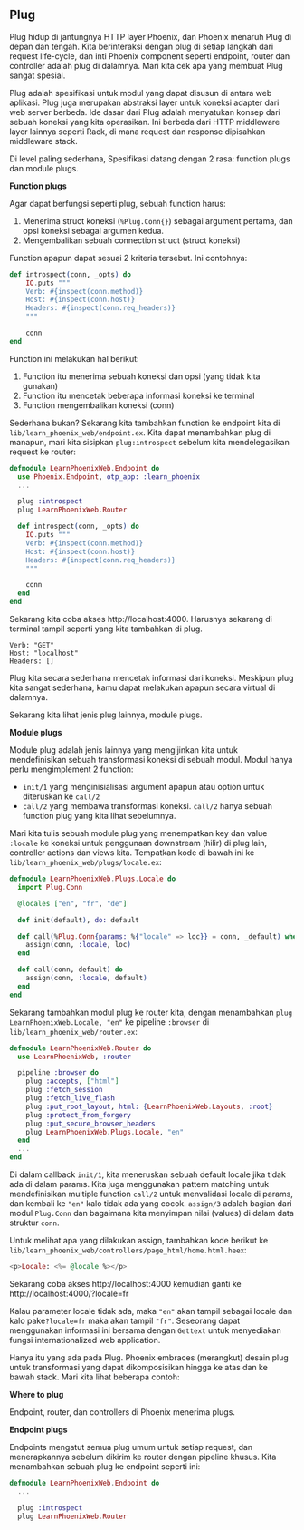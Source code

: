 ## Plug

Plug hidup di jantungnya HTTP layer Phoenix, dan Phoenix menaruh Plug di depan dan tengah. Kita berinteraksi dengan plug di setiap langkah dari request life-cycle, dan inti Phoenix component seperti endpoint, router dan controller adalah plug di dalamnya. Mari kita cek apa yang membuat Plug sangat spesial.

Plug adalah spesifikasi untuk modul yang dapat disusun di antara web aplikasi. Plug juga merupakan abstraksi layer untuk koneksi adapter dari web server berbeda. Ide dasar dari Plug adalah menyatukan konsep dari sebuah koneksi yang kita operasikan. Ini berbeda dari HTTP middleware layer lainnya seperti Rack, di mana request dan response dipisahkan middleware stack.

Di level paling sederhana, Spesifikasi datang dengan 2 rasa: function plugs dan module plugs.

**Function plugs**

Agar dapat berfungsi seperti plug, sebuah function harus:

1. Menerima struct koneksi (`%Plug.Conn{}`) sebagai argument pertama, dan opsi koneksi sebagai argumen kedua.
2. Mengembalikan sebuah connection struct (struct koneksi)

Function apapun dapat sesuai 2 kriteria tersebut. Ini contohnya:

```elixir
def introspect(conn, _opts) do
    IO.puts """
    Verb: #{inspect(conn.method)}
    Host: #{inspect(conn.host)}
    Headers: #{inspect(conn.req_headers)}
    """

    conn
end
```

Function ini melakukan hal berikut:

1. Function itu menerima sebuah koneksi dan opsi (yang tidak kita gunakan)
2. Function itu mencetak beberapa informasi koneksi ke terminal
3. Function mengembalikan koneksi (conn)

Sederhana bukan? Sekarang kita tambahkan function ke endpoint kita di `lib/learn_phoenix_web/endpoint.ex`. Kita dapat menambahkan plug di manapun, mari kita sisipkan `plug:introspect` sebelum kita mendelegasikan request ke router:

```elixir
defmodule LearnPhoenixWeb.Endpoint do
  use Phoenix.Endpoint, otp_app: :learn_phoenix
  ...

  plug :introspect
  plug LearnPhoenixWeb.Router

  def introspect(conn, _opts) do
    IO.puts """
    Verb: #{inspect(conn.method)}
    Host: #{inspect(conn.host)}
    Headers: #{inspect(conn.req_headers)}
    """

    conn
  end
end
```

Sekarang kita coba akses http://localhost:4000. Harusnya sekarang di terminal tampil seperti yang kita tambahkan di plug.

```
Verb: "GET"
Host: "localhost"
Headers: []
```

Plug kita secara sederhana mencetak informasi dari koneksi. Meskipun plug kita sangat sederhana, kamu dapat melakukan apapun secara virtual di dalamnya.

Sekarang kita lihat jenis plug lainnya, module plugs.

**Module plugs**

Module plug adalah jenis lainnya yang mengijinkan kita untuk mendefinisikan sebuah transformasi koneksi di sebuah modul. Modul hanya perlu mengimplement 2 function:

- `init/1` yang menginisialisasi argument apapun atau option untuk diteruskan ke `call/2`
- `call/2` yang membawa transformasi koneksi. `call/2` hanya sebuah function plug yang kita lihat sebelumnya.

Mari kita tulis sebuah module plug yang menempatkan key dan value `:locale` ke koneksi untuk penggunaan downstream (hilir) di plug lain, controller actions dan views kita. Tempatkan kode di bawah ini ke `lib/learn_phoenix_web/plugs/locale.ex`:

```elixir
defmodule LearnPhoenixWeb.Plugs.Locale do
  import Plug.Conn

  @locales ["en", "fr", "de"]

  def init(default), do: default

  def call(%Plug.Conn{params: %{"locale" => loc}} = conn, _default) when loc in @locales do
    assign(conn, :locale, loc)
  end

  def call(conn, default) do
    assign(conn, :locale, default)
  end
end

```

Sekarang tambahkan modul plug ke router kita, dengan menambahkan `plug LearnPhoenixWeb.Locale, "en"` ke pipeline `:browser` di `lib/learn_phoenix_web/router.ex`:

```elixir
defmodule LearnPhoenixWeb.Router do
  use LearnPhoenixWeb, :router

  pipeline :browser do
    plug :accepts, ["html"]
    plug :fetch_session
    plug :fetch_live_flash
    plug :put_root_layout, html: {LearnPhoenixWeb.Layouts, :root}
    plug :protect_from_forgery
    plug :put_secure_browser_headers
    plug LearnPhoenixWeb.Plugs.Locale, "en"
  end
  ...
end
```

Di dalam callback `init/1`, kita meneruskan sebuah default locale jika tidak ada di dalam params. Kita juga menggunakan pattern matching untuk mendefinisikan multiple function `call/2` untuk menvalidasi locale di params, dan kembali ke `"en"` kalo tidak ada yang cocok. `assign/3` adalah bagian dari modul `Plug.Conn` dan bagaimana kita menyimpan nilai (values) di dalam data struktur `conn`.

Untuk melihat apa yang dilakukan assign, tambahkan kode berikut ke `lib/learn_phoenix_web/controllers/page_html/home.html.heex`:

```elixir
<p>Locale: <%= @locale %></p>
```

Sekarang coba akses http://localhost:4000 kemudian ganti ke http://localhost:4000/?locale=fr

Kalau parameter locale tidak ada, maka `"en"` akan tampil sebagai locale dan kalo pake`?locale=fr` maka akan tampil `"fr"`. Seseorang dapat menggunakan informasi ini bersama dengan `Gettext` untuk menyediakan fungsi internationalized web application.

Hanya itu yang ada pada Plug. Phoenix embraces (merangkut) desain plug untuk transformasi yang dapat dikomposisikan hingga ke atas dan ke bawah stack. Mari kita lihat beberapa contoh:

**Where to plug**

Endpoint, router, dan controllers di Phoenix menerima plugs.

**Endpoint plugs**

Endpoints mengatut semua plug umum untuk setiap request, dan menerapkannya sebelum dikirim ke router dengan pipeline khusus. Kita menambahkan sebuah plug ke endpoint seperti ini:

```elixir
defmodule LearnPhoenixWeb.Endpoint do
  ...

  plug :introspect
  plug LearnPhoenixWeb.Router
```
